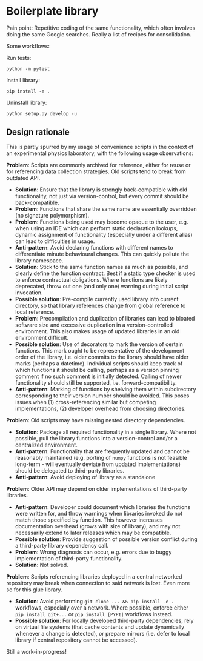 # Boilerplate library

Pain point: Repetitive coding of the same functionality, which often involves doing the same Google searches.
Really a list of recipes for consolidation.

Some workflows:

Run tests:

```
python -m pytest
```

Install library:

```
pip install -e .
```

Uninstall library:

```
python setup.py develop -u
```

## Design rationale

This is partly spurred by my usage of convenience scripts in the context of an experimental physics laboratory,
with the following usage observations:

**Problem**:
Scripts are commonly archived for reference, either for reuse or for referencing data collection strategies. Old scripts tend to break from outdated API.

* **Solution**: Ensure that the library is strongly back-compatible with old functionality,
    not just via version-control, but every commit should be back-compatible.
* **Problem**: Functions that share the same name are essentially overridden
    (no signature polymorphism).
* **Problem**: Functions being used may become opaque to the user, e.g. when using an IDE
    which can perform static declaration lookups, dynamic assignment of functionality (especially under a different alias) can lead to difficulties in usage.
* **Anti-pattern**: Avoid declaring functions with different names to differentiate minute
    behavioural changes. This can quickly pollute the library namespace.
* **Solution**: Stick to the same function names as much as possible, and clearly define
    the function contract. Best if a static type checker is used to enforce contractual obligations. Where functions are likely deprecated, throw out one (and only one) warning during initial script invocation.
* **Possible solution**: Pre-compile currently used library into current directory, so that
    library references change from global reference to local reference.
* **Problem**: Precompilation and duplication of libraries can lead to bloated software size
    and excessive duplication in a version-controlled environment. This also makes usage of
    updated libraries in an old environment difficult.
* **Possible solution**: Use of decorators to mark the version of certain functions.
    This mark ought to be representative of the development order of the library, i.e. older
    commits to the library should have older marks (perhaps a datetime). Individual scripts should keep track of which functions it should be calling, perhaps as a version pinning
    comment if no such comment is initially detected.
    Calling of newer functionality should still be supported, i.e. forward-compatibility.
* **Anti-pattern**: Marking of functions by shelving them within subdirectory corresponding
    to their version number should be avoided. This poses issues when (1) cross-referencing
    similar but competing implementations, (2) developer overhead from choosing directories.

**Problem**: Old scripts may have missing nested directory dependencies.

* **Solution**:
    Package all required functionality in a single library. Where not possible, pull the
    library functions into a version-control and/or a centralized environment.
* **Anti-pattern**: Functionality that are frequently updated and
    cannot be reasonably maintained
    (e.g. porting of `numpy` functions is not feasible long-term - will
    eventually deviate from updated implementations) should be delegated to third-party libraries.
* **Anti-pattern**: Avoid deploying of library as a standalone 

**Problem**: Older API may depend on older implementations of third-party libraries.

* **Anti-pattern**:
    Developer could document which libraries the functions were written for, and
    throw warnings when libraries invoked do not match those specified by function.
    This however increases documentation overhead (grows with size of library),
    and may not necessarily extend to later releases which may be compatible.
* **Possible solution**:
    Provide suggestion of possible version conflict during a third-party library dependency call.
* **Problem**:
    Wrong diagnosis can occur, e.g. errors due to buggy implementation of third-party functionality.
* **Solution**:
    Not solved.

**Problem**: Scripts referencing libraries deployed in a central networked repository may
    break when connection to said network is lost. Even more so for this glue library.

* **Solution**: Avoid performing `git clone ... && pip install -e .` workflows, especially
    over a network. Where possible, enforce either `pip install git+...` or `pip install [PYPI]` workflows instead.
* **Possible solution**: For locally developed third-party dependencies, rely on virtual
    file systems (that cache contents and update dynamically whenever a change is detected),
    or prepare mirrors (i.e. defer to local library if central repository cannot be accessed).

Still a work-in-progress!

